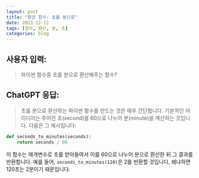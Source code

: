 ```yaml
---
layout: post
title: "환산 함수: 초를 분으로"
date: 2023-12-12
tags: [함수, 환산, 분, 초]
categories: blog
---
```


## 사용자 입력:
> 파이썬 함수중 초를 분으로 환산해주는 함수?

## ChatGPT 응답:
> 초를 분으로 환산하는 파이썬 함수를 만드는 것은 매우 간단합니다. 기본적인 아이디어는 주어진 초(second)를 60으로 나누어 분(minute)을 계산하는 것입니다. 다음은 그 예시입니다:

```python
def seconds_to_minutes(seconds):
    return seconds / 60
```

이 함수는 매개변수로 초를 받아들여서 이를 60으로 나누어 분으로 환산한 뒤 그 결과를 반환합니다. 예를 들어, `seconds_to_minutes(120)`은 2를 반환할 것입니다, 왜냐하면 120초는 2분이기 때문입니다.

